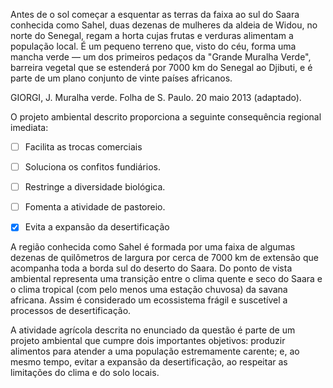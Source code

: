 

Antes de o sol começar a esquentar as terras da faixa ao sul do Saara conhecida como Sahel, duas dezenas de mulheres da aldeia de Widou, no norte do Senegal, regam a horta cujas frutas e verduras alimentam a população local. É um pequeno terreno que, visto do céu, forma uma mancha verde — um dos primeiros pedaços da "Grande Muralha Verde", barreira vegetal que se estenderá por 7000 km do Senegal ao Djibuti, e é parte de um plano conjunto de vinte países africanos.

GIORGI, J. Muralha verde. Folha de S. Paulo. 20 maio 2013 (adaptado).

O projeto ambiental descrito proporciona a seguinte consequência regional imediata:



- [ ] Facilita as trocas comerciais
- [ ] Soluciona os confitos fundiários.
- [ ] Restringe a diversidade biológica.
- [ ] Fomenta a atividade de pastoreio.
- [x] Evita a expansão da desertificação


A região conhecida como Sahel é formada por uma faixa de algumas dezenas de quilômetros de largura por cerca de 7000 km de extensão que acompanha toda a borda sul do deserto do Saara. Do ponto de vista ambiental representa uma transição entre o clima quente e seco do Saara e o clima tropical (com pelo menos uma estação chuvosa) da savana africana. Assim é considerado um ecossistema frágil e suscetível a processos de desertificação.

A atividade agrícola descrita no enunciado da questão é parte de um projeto ambiental que cumpre dois importantes objetivos: produzir alimentos para atender a uma população estremamente carente; e, ao mesmo tempo, evitar a expansão da desertificação, ao respeitar as limitações do clima e do solo locais.

        